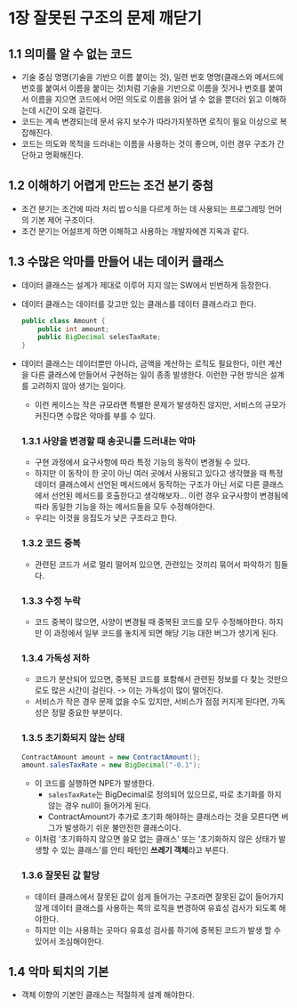 # 1장 잘못된 구조의 문제 깨닫기
## 1.1 의미를 알 수 없는 코드
- 기술 중심 명명(기술을 기반으 이름 붙이는 것), 일련 번호 명명(클래스와 메서드에 번호를 붙여서 이름을 붙이는 것)처럼 기술을 기반으로 이름을 짓거나 번호를 붙여서 이름을 지으면 코드에서 어떤 의도로 이름을 읽어 낼 수 없을 뿐더러 읽고 이해하는데 시간이 오래 걸린다.
- 코드는 계속 변경되는데 문서 유지 보수가 따라가지못하면 로직이 필요 이상으로 복잡해진다.
- 코드는 의도와 목적을 드러내는 이름을 사용하는 것이 좋으며, 이런 경우 구조가 간단하고 명확해진다.


## 1.2 이해하기 어렵게 만드는 조건 분기 중첨
- 조건 분기는 조건에 따라 처리 밥ㅇ식을 다르게 하는 데 사용되는 프로그레밍 언어의 기본 제어 구조이다.
- 조건 분기는 어설프게 하면 이해하고 사용하는 개발자에겐 지옥과 같다.

## 1.3 수많은 악마를 만들어 내는 데이커 클래스
- 데이터 클래스는 설계가 제대로 이루어 지지 않는 SW에서 빈번하게 등장한다.
- 데이터 클래스는 데이터를 갖고만 있는 클래스를 데이터 클래스라고 한다.
    ``` java
    public class Amount {
        public int amount;
        public BigDecimal selesTaxRate;
    }
    ```
- 데이터 클래스는 데이터뿐만 아니라, 금액을 계산하는 로직도 필요한다, 이런 계산을 다른 클래스에 만들어서 구현하는 일이 종종 발생한다. 이런한 구현 방식은 설계를 고려하지 않아 생기는 일이다.
    - 이런 케이스는 작은 규모라면 특별한 문제가 발생하진 않지만, 서비스의 규모가 커진다면 수많은 악마를 부를 수 있다.

    ### 1.3.1 사양을 변경할 때 송곳니를 드러내는 악마
    - 구현 과정에서 요구사항에 따라 특정 기능의 동작이 변경될 수 있다.
    - 하지만 이 동작이 한 곳이 아닌 여러 곳에서 사용되고 있다고 생각했을 때 특정 데이터 클래스에서 선언된 메서드에서 동작하는 구조가 아닌 서로 다른 클래스에서 선언된 메서드를 호출한다고 생각해보자... 이런 경우 요구사항이 변경됨에 따라 동일한 기능을 하는 메서드들을 모두 수정해야한다.
    - 우리는 이것을 응집도가 낮은 구조라고 한다.

    ### 1.3.2 코드 중복
    - 관련된 코드가 서로 멀리 떨어져 있으면, 관련있는 것끼리 묶어서 파악하기 힘들다.

    ### 1.3.3 수정 누락
    - 코드 중복이 많으면, 사양이 변경될 때 중복된 코드를 모두 수정해야한다. 하지만 이 과정에서 일부 코드를 놓치게 되면 해당 기능 대한 버그가 생기게 된다.

    ### 1.3.4 가독성 저하
    - 코드가 분산되어 있으면, 중복된 코드를 포함해서 관련된 정보를 다 찾는 것만으로도 많은 시간이 걸린다. -> 이는 가독성이 많이 떨어진다.
    - 서비스가 작은 경우 문제 없을 수도 있지만, 서비스가 점점 커지게 된다면, 가독성은 정말 중요한 부분이다.

    ### 1.3.5 초기화되지 않는 상태
    ``` java
    ContractAmount amount = new ContractAmount();
    amount.salesTaxRate = new BigDecimal("-0.1");
    ```
    - 이 코드를 실행하면 NPE가 발생한다.
        - `salesTaxRate`는 BigDecimal로 정의되어 있으므로, 따로 초기화를 하지 않는 경우 null이 들어가게 된다.
        - ContractAmount가 추가로 초기화 해야하는 클래스라는 것을 모른다면 버그가 발생하기 쉬운 불안전한 클래스이다.
    - 이처럼 '초기화하지 않으면 쓸모 없는 클래스' 또는 '초기화하지 않은 상태가 발생할 수 있는 클래스'를 안티 패턴인 **쓰레기 객체**라고 부른다.

    ### 1.3.6 잘못된 값 할당
    - 데이터 클래스에서 잘못된 값이 쉽게 들어가는 구조라면 잘못된 값이 들어가지 않게 데이터 클래스를 사용하는 쪽의 로직을 변경하여 유효성 검사가 되도록 해야한다.
    - 하지만 이는 사용하는 곳마다 유효성 검사를 하기에 중복된 코드가 발생 할 수 있어서 조심해야한다.

## 1.4 악마 퇴치의 기본
- 객체 이향의 기본인 클래스는 적절하게 설계 해야한다.